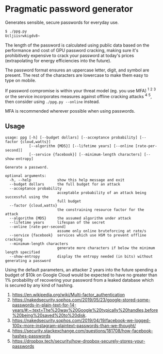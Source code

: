 # Pragmatic password generator

Generates sensible, secure passwords for everyday use.

```sh
$ ./ppg.py
Ucljiisrwkigdv8~
```

The length of the password is calculated using public data based on the performance and cost of GPU password cracking, making sure it's prohibitively expensive to crack your password at today's prices (extrapolating for energy efficiencies into the future).

The password format ensures an uppercase letter, digit, and symbol are present.
The rest of the characters are lowercase to make them easy to type on mobile.

If password compromise is within your threat model (eg. you use MFA) <sup>1</sup> <sup>2</sup> <sup>3</sup>
or the service incorporates measures against offline cracking attacks <sup>4</sup> <sup>5</sup>,
then consider using `./ppg.py --online` instead.

MFA is recommended wherever possible when using passwords.

## Usage

```
usage: ppg [-h] [--budget dollars] [--acceptance probability] [--factor {cloud,watts}]
           [--algorithm {MD5}] [--lifetime years] [--online [rate-per-second]]
           [--service {facebook}] [--minimum-length characters] [--show-entropy]

Generate a password.

optional arguments:
  -h, --help            show this help message and exit
  --budget dollars      the full budget for an attack
  --acceptance probability
                        acceptable probability of an attack being successful using the
                        full budget
  --factor {cloud,watts}
                        the constraining resource factor for the attack
  --algorithm {MD5}     the assumed algorithm under attack
  --lifetime years      lifespan of the secret
  --online [rate-per-second]
                        assume only online bruteforcing at rate/s
  --service {facebook}  services which use HSM to prevent offline cracking
  --minimum-length characters
                        generate more characters if below the minimum length specified
  --show-entropy        display the entropy needed (in bits) without generating a password
```

Using the default parameters, an attacker 2 years into the future
spending a budget of $10k on Google Cloud would be expected to
have no greater than 1% probability of recovering your password from
a leaked database which is secured by any kind of hashing.

1. https://en.wikipedia.org/wiki/Multi-factor_authentication
2. https://nakedsecurity.sophos.com/2019/05/23/google-stored-some-passwords-in-plain-text-for-14-years/#:~:text=The%20way%20Google%20typically%20handles,before%20being%20saved%20to%20disk.
3. https://nakedsecurity.sophos.com/2019/04/19/facebook-we-logged-100x-more-instagram-plaintext-passwords-than-we-thought/
4. https://security.stackexchange.com/questions/181708/how-facebook-hashes-passwords
5. https://dropbox.tech/security/how-dropbox-securely-stores-your-passwords
